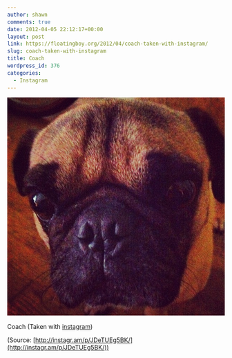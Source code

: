 ```yaml
---
author: shawn
comments: true
date: 2012-04-05 22:12:17+00:00
layout: post
link: https://floatingboy.org/2012/04/coach-taken-with-instagram/
slug: coach-taken-with-instagram
title: Coach
wordpress_id: 376
categories:
  - Instagram
---
```


[![](/assets/media/2012/06/tumblr_m211oi96jK1qzw17so1_1280.jpg)](http://instagr.am/p/JDeTUEg5BK/)

Coach (Taken with [instagram](http://instagr.am))

(Source: [http://instagr.am/p/JDeTUEg5BK/](http://instagr.am/p/JDeTUEg5BK/))
